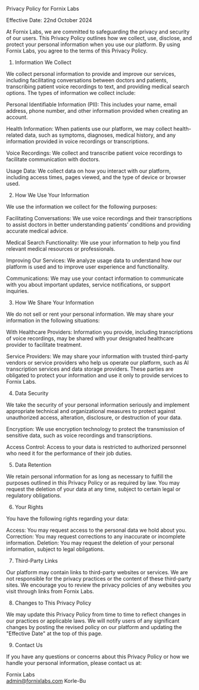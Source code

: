 

Privacy Policy for Fornix Labs

Effective Date: 22nd October 2024

At Fornix Labs, we are committed to safeguarding the privacy and security of our users. This Privacy Policy outlines how we collect, use, disclose, and protect your personal information when you use our platform. By using Fornix Labs, you agree to the terms of this Privacy Policy.

 1. Information We Collect

We collect personal information to provide and improve our services, including facilitating conversations between doctors and patients, transcribing patient voice recordings to text, and providing medical search options. The types of information we collect include:

Personal Identifiable Information (PII): This includes your name, email address, phone number, and other information provided when creating an account.
  
Health Information: When patients use our platform, we may collect health-related data, such as symptoms, diagnoses, medical history, and any information provided in voice recordings or transcriptions.

Voice Recordings: We collect and transcribe patient voice recordings to facilitate communication with doctors.

Usage Data: We collect data on how you interact with our platform, including access times, pages viewed, and the type of device or browser used.

 2. How We Use Your Information

We use the information we collect for the following purposes:

Facilitating Conversations: We use voice recordings and their transcriptions to assist doctors in better understanding patients’ conditions and providing accurate medical advice.

Medical Search Functionality: We use your information to help you find relevant medical resources or professionals.

Improving Our Services: We analyze usage data to understand how our platform is used and to improve user experience and functionality.

Communications: We may use your contact information to communicate with you about important updates, service notifications, or support inquiries.


 3. How We Share Your Information

We do not sell or rent your personal information. We may share your information in the following situations:

With Healthcare Providers: Information you provide, including transcriptions of voice recordings, may be shared with your designated healthcare provider to facilitate treatment.

 Service Providers: We may share your information with trusted third-party vendors or service providers who help us operate our platform, such as AI transcription services and data storage providers. These parties are obligated to protect your information and use it only to provide services to Fornix Labs.


 4. Data Security

We take the security of your personal information seriously and implement appropriate technical and organizational measures to protect against unauthorized access, alteration, disclosure, or destruction of your data.

Encryption: We use encryption technology to protect the transmission of sensitive data, such as voice recordings and transcriptions.
  
Access Control: Access to your data is restricted to authorized personnel who need it for the performance of their job duties.

 5. Data Retention

We retain personal information for as long as necessary to fulfill the purposes outlined in this Privacy Policy or as required by law. You may request the deletion of your data at any time, subject to certain legal or regulatory obligations.

 6. Your Rights

You have the following rights regarding your data:

Access: You may request access to the personal data we hold about you.
Correction: You may request corrections to any inaccurate or incomplete information.
Deletion: You may request the deletion of your personal information, subject to legal obligations.


 7. Third-Party Links

Our platform may contain links to third-party websites or services. We are not responsible for the privacy practices or the content of these third-party sites. We encourage you to review the privacy policies of any websites you visit through links from Fornix Labs.

 8. Changes to This Privacy Policy

We may update this Privacy Policy from time to time to reflect changes in our practices or applicable laws. We will notify users of any significant changes by posting the revised policy on our platform and updating the "Effective Date" at the top of this page.

 9. Contact Us

If you have any questions or concerns about this Privacy Policy or how we handle your personal information, please contact us at:

Fornix Labs  
admin@fornixlabs.com
Korle-Bu 
